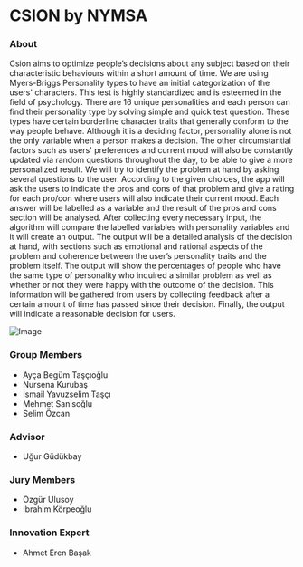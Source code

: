 # CSION by NYMSA

### About
Csion aims to optimize people’s decisions about any subject based on
their characteristic behaviours within a short amount of time.
We are using Myers-Briggs Personality types to have an initial categorization of the users' characters. This test is highly standardized and is esteemed in the field of psychology. There are 16 unique personalities and each person can find their personality type by solving simple and quick test question. These types have certain borderline character traits that generally conform to the way people behave. Although it is a deciding factor, personality alone is not the only variable when a person makes a decision. The other circumstantial factors such as users' preferences and current mood will also be constantly updated via random questions throughout the day, to be able to give a more personalized result. We will try to identify the problem at hand by asking several questions to the user. According to the given choices, the app will ask the users to indicate the pros and cons of that problem and give a rating for each pro/con where users will also indicate their current mood. Each answer will be labelled as a variable and the result of the pros and cons section will be analysed. After collecting every necessary input, the algorithm will compare the labelled variables with personality variables and it will create an output. The output will be a detailed analysis of the decision at hand, with sections such as emotional and rational aspects of the problem and coherence between the user’s personality traits and the problem itself. The output will show the percentages of people who have the same type of personality who inquired a similar problem as well as whether or not they were happy with the outcome of the decision. This information will be gathered from users by collecting feedback after a certain amount of time has passed since their decision. Finally, the output will indicate a reasonable decision for users.

![Image](https://i.pinimg.com/564x/80/bb/c0/80bbc0098241a384d740efc0b511da65.jpg)
### Group Members
- Ayça Begüm Taşçıoğlu
- Nursena Kurubaş
- İsmail Yavuzselim Taşçı
- Mehmet Sanisoğlu
- Selim Özcan
### Advisor
- Uğur Güdükbay
### Jury Members
- Özgür Ulusoy
- İbrahim Körpeoğlu
### Innovation Expert
- Ahmet Eren Başak


